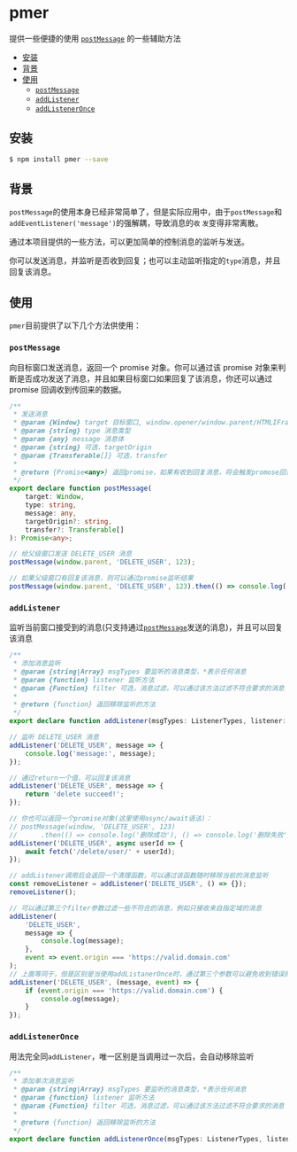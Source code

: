 # pmer

提供一些便捷的使用 [`postMessage`](https://developer.mozilla.org/en-US/docs/Web/API/Window/postMessage) 的一些辅助方法

<!-- vim-markdown-toc GFM -->

* [安装](#安装)
* [背景](#背景)
* [使用](#使用)
    - [`postMessage`](#postmessage)
    - [`addListener`](#addlistener)
    - [`addListenerOnce`](#addlisteneronce)

<!-- vim-markdown-toc -->

## 安装

```bash
$ npm install pmer --save
```

## 背景

`postMessage`的使用本身已经非常简单了，但是实际应用中，由于`postMessage`和`addEventListener('message')`的强解耦，导致消息的`收` `发`变得非常离散。

通过本项目提供的一些方法，可以更加简单的控制消息的监听与发送。

你可以发送消息，并监听是否收到回复；也可以主动监听指定的`type`消息，并且回复该消息。

## 使用

`pmer`目前提供了以下几个方法供使用：

### `postMessage`

向目标窗口发送消息，返回一个 promise 对象。你可以通过该 promise 对象来判断是否成功发送了消息，并且如果目标窗口如果回复了该消息，你还可以通过 promise 回调收到传回来的数据。

```typescript
/**
 * 发送消息
 * @param {Window} target 目标窗口, window.opener/window.parent/HTMLIFrameElement.contentWindow...
 * @param {string} type 消息类型
 * @param {any} message 消息体
 * @param {string} 可选，targetOrigin
 * @param {Transferable[]} 可选，transfer
 *
 * @return {Promise<any>} 返回promise，如果有收到回复消息，将会触发promose回调
 */
export declare function postMessage(
    target: Window,
    type: string,
    message: any,
    targetOrigin?: string,
    transfer?: Transferable[]
): Promise<any>;

// 给父级窗口发送 DELETE_USER 消息
postMessage(window.parent, 'DELETE_USER', 123);

// 如果父级窗口有回复该消息，则可以通过promise监听结果
postMessage(window.parent, 'DELETE_USER', 123).then(() => console.log('delete succeed!'));
```

### `addListener`

监听当前窗口接受到的消息(只支持通过[`postMessage`](#postmessage)发送的消息)，并且可以回复该消息

```typescript
/**
 * 添加消息监听
 * @param {string|Array} msgTypes 要监听的消息类型，*表示任何消息
 * @param {function} listener 监听方法
 * @param {Function} filter 可选，消息过滤，可以通过该方法过滤不符合要求的消息
 *
 * @return {function} 返回移除监听的方法
 */
export declare function addListener(msgTypes: ListenerTypes, listener: LisenterCall, id?: number): RemoveListener;

// 监听 DELETE_USER 消息
addListener('DELETE_USER', message => {
    console.log('message:', message);
});

// 通过return一个值，可以回复该消息
addListener('DELETE_USER', message => {
    return 'delete succeed!';
});

// 你也可以返回一个promise对象(这里使用async/await语法)：
// postMessage(window, 'DELETE_USER', 123)
//      .then(() => console.log('删除成功'), () => console.log('删除失败'))
addListener('DELETE_USER', async userId => {
    await fetch('/delete/user/' + userId);
});

// addListener调用后会返回一个清理函数，可以通过该函数随时移除当前的消息监听
const removeListener = addListener('DELETE_USER', () => {});
removeListener();

// 可以通过第三个filter参数过滤一些不符合的消息，例如只接收来自指定域的消息
addListener(
    'DELETE_USER',
    message => {
        console.log(message);
    },
    event => event.origin === 'https://valid.domain.com'
);
// 上面等同于，但是区别是当使用addListanerOnce时，通过第三个参数可以避免收到错误的消息后监听器被移除
addListener('DELETE_USER', (message, event) => {
    if (event.origin === 'https://valid.domain.com') {
        console.og(message);
    }
});
```

### `addListenerOnce`

用法完全同`addListener`，唯一区别是当调用过一次后，会自动移除监听

```typescript
/**
 * 添加单次消息监听
 * @param {string|Array} msgTypes 要监听的消息类型，*表示任何消息
 * @param {function} listener 监听方法
 * @param {Function} filter 可选，消息过滤，可以通过该方法过滤不符合要求的消息
 *
 * @return {function} 返回移除监听的方法
 */
export declare function addListenerOnce(msgTypes: ListenerTypes, listener: LisenterCall, id?: number): RemoveListener;
```
